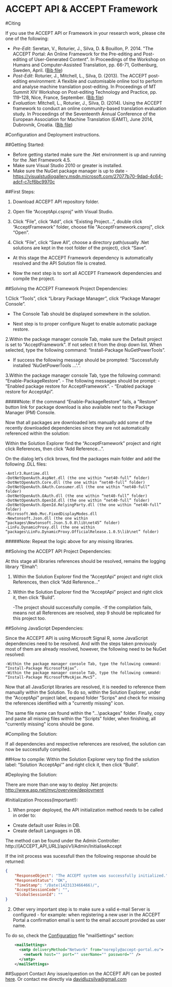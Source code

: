 ACCEPT API & ACCEPT Framework
=============================

#Citing

If you use the ACCEPT API or Framework in your research work, please cite one of the following:

  * *Pre-Edit*: Seretan, V., Roturier, J., Silva, D. & Bouillon, P. 2014. "The ACCEPT Portal: An Online Framework for the Pre-editing and Post-editing of User-Generated Content". In Proceedings of the Workshop on Humans and Computer-Assisted Translation, pp. 66-71, Gothenburg, Sweden, April. ([Bib file](https://raw.githubusercontent.com/accept-project/accept-portal/master/cite.bib))
  * *Post-Edit*: Roturier, J., Mitchell, L., Silva, D. (2013). The ACCEPT post-editing environment: A flexible and customisable online tool to perform and analyse machine translation post-editing. In Proceedings of MT Summit XIV Workshop on Post-editing Technology and Practice, pp. 119-128, Nice, France, September. ([Bib file](https://raw.githubusercontent.com/accept-project/accept-post-edit/master/cite.bib))
  * *Evaluation*: Mitchell, L., Roturier, J., Silva, D. (2014). Using the ACCEPT framework to conduct an online community-based translation evaluation study. In Proceedings of the Seventeenth Annual Conference of the European Association for Machine Translation (EAMT), June 2014, Dubrovnik, Croatia. ([Bib file](https://raw.githubusercontent.com/accept-project/accept-evaluation/master/cite.bib))

#Configuration and Deployment instructions. 

##Getting Started:

-	Before getting started make sure the .Net environment is up and running for the .Net Framework 4.5.
-	Make sure Visual Studio 2010 or greater is installed.
-	Make sure the NuGet package manager is up to date - https://visualstudiogallery.msdn.microsoft.com/27077b70-9dad-4c64-adcf-c7cf6bc9970c

##First Steps:

1. Download ACCEPT API repository folder.

2. Open file “AcceptApi.csproj” with Visual Studio.

3. Click “File”, click “Add”, click “Existing Project…”, double click “AcceptFramework” folder, choose file "AcceptFramework.csproj", click “Open”.

4. Click “File”, click “Save All”, choose a directory path(usually .Net solutions are kept in the root folder of the project), click “Save”.

-	At this stage the ACCEPT Framework dependency is automatically resolved and the API Solution file is created.

-	Now the next step is to sort all ACCEPT Framework dependencies and compile the project.

##Solving the ACCEPT Framework Project Dependencies:

1.Click “Tools”, click “Library Package Manager”, click “Package Manager Console”.
-	The Console Tab should be displayed somewhere in the solution.
	
-	Next step is to proper configure Nuget to enable automatic package restore. 

2.Within the package manager console Tab, make sure the Default project is set to "AcceptFramework". If not select it from the drop down list. When selected, type the following command: “Install-Package NuGetPowerTools”.

-	If success the following message should be prompted: “Successfully installed 'NuGetPowerTools ...'.”.

3.Within the package manager console Tab, type the following command: “Enable-PackageRestore”.
	-	The following messages should be prompt:
	-	“Enabled package restore for AcceptFramework”.
	-	“Enabled package restore for AcceptApi”.

#####Note: If the command “Enable-PackageRestore” fails, a "Restore" button link for package download is also available next to the Package Manager (PM) Console. 

Now that all packages are downloaded lets manually add some of the recently downloaded dependencies since they are not automatically referenced within the solution:

Within the Solution Explorer find the “AcceptFramework” project and right click References, then click “Add Reference…”.

On the dialog let’s click brows, find the packages main folder and add the following .DLL files:

	-Antlr3.Runtime.dll
	-DotNetOpenAuth.AspNet.dll (the one within “net40-full” folder)
	-DotNetOpenAuth.Core.dll (the one within “net40-full” folder)
	-DotNetOpenAuth.OAuth.Consumer.dll (the one within “net40-full” folder)
	-DotNetOpenAuth.OAuth.dll (the one within “net40-full” folder)
	-DotNetOpenAuth.OpenId.dll (the one within “net40-full” folder)
	-DotNetOpenAuth.OpenId.RelyingParty.dll (the one within “net40-full” folder)
	-Microsoft.Web.Mvc.FixedDisplayModes.dll
	-Newtonsoft.Json.dll (the one within  “packages\Newtonsoft.Json.5.0.8\lib\net45” folder)
	-LinFu.DynamicProxy.dll (the one within “packages\LinFu.DynamicProxy.OfficialRelease.1.0.5\lib\net” folder)

#####Note: Repeat the logic above for any missing libraries.

##Solving the ACCEPT API Project Dependencies:

At this stage all libraries references should be resolved, remains the logging library “Elmah”:

1. Within the Solution Explorer find the “AcceptApi” project and right click References, then click “Add Reference…”
2. Within the Solution Explorer find the “AcceptApi” project and right click it, then click “Build”. 

	-The project should successfully compile. 
	-If the compilation fails, means not all References are resolved, step 9 should be replicated for this project too.

##Solving JavaScript Dependencies:

Since the ACCEPT API is using Microsoft Signal R, some JavaScript dependencies need to be resolved.
And with the steps taken previously most of them are already resolved, however, the following need to be NuGet resolved:

	-Within the package manager console Tab, type the following command: “Install-Package MicrosoftAjax”.	
	-Within the package manager console Tab, type the following command: “Install-Package MicrosoftMvcAjax.Mvc5”. 

Now that all JavaScript libraries are resolved, it is needed to reference them manually within the Solution.
To do so, within the Solution Explorer, under the "AcceptApi" project label, expand folder "Scrips" and check for missing the references identified with a "currently missing" icon.

The same file name can found within the "...\packages" folder. 
Finally, copy and paste all missing files within the "Scripts" folder, when finishing, all "currently missing" icons should be gone.

#Compiling the Solution:

If all dependencies and respective references are resolved, the solution can now be successfully compiled.

##How to compile:
Within the Solution Explorer very top find the solution label: “Solution ‘AcceptApi’” and right click it, then click “Build”.

#Deploying the Solution:

There are more than one way to deploy .Net projects: http://www.asp.net/mvc/overview/deployment

#Initialization Process(Important!):

1. When proper deployed, the API initialization method needs to be called in order to:

*  Create default user Roles in DB.
*  Create default Languages in DB.

The method can be found under the Admin Controller:
http://[ACCEPT_API_URL]/api/v1/Admin/InitialiseAccept

If the init process was sucessfull then the following response should be returned:

```json
{
    "ResponseObject": "The ACCEPT system was successfully initialized.",
    "ResponseStatus": "OK",
    "TimeStamp": "/Date(1423133466466)/",
    "AcceptSessionCode": "",
    "GlobalSessionId": ""
}
```

2. Other very important step is to make sure a valid e-mail Server is configured - for example: when registering a new user in the ACCEPT Portal a confirmation email is sent to the email account provided as user name.

To do so, check the [Configuration](https://github.com/accept-project/accept-api/blob/master/AcceptApi/Web.config) file "mailSettings" section:

```xml
    <mailSettings>
      <smtp deliveryMethod="Network" from="noreply@accept-portal.eu">
        <network host="" port="" userName="" password="" />
      </smtp>
    </mailSettings>
```

##Support Contact
Any issue/question on the ACCEPT API can be posted [here](https://github.com/accept-project/accept-api/issues).
Or contact me directly via davidluzsilva@gmail.com
